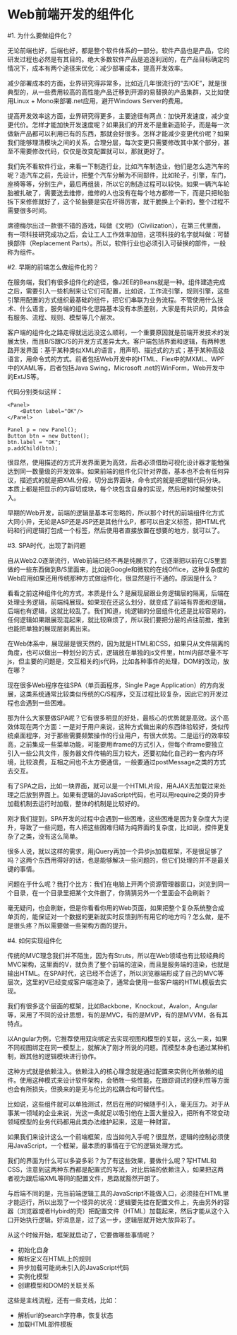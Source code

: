 Web前端开发的组件化
====

#1. 为什么要做组件化？

无论前端也好，后端也好，都是整个软件体系的一部分。软件产品也是产品，它的研发过程也必然是有其目的。绝大多数软件产品是追逐利润的，在产品目标确定的情况下，成本有两个途径来优化：减少部署成本，提高开发效率。

减少部署成本的方面，业界研究得非常多，比如近几年很流行的“去IOE”，就是很典型的，从一些费用较高的高性能产品迁移到开源的易替换的产品集群，又比如使用Linux + Mono来部署.net应用，避开Windows Server的费用。

提高开发效率这方面，业界研究得更多，主要途径有两点：加快开发速度，减少变更代价。怎样才能加快开发速度呢？如果我们的开发不是重新造轮子，而是每一次做新产品都可以利用已有的东西，那就会好很多。怎样才能减少变更代价呢？如果我们能够理清模块之间的关系，合理分层，每次变更只需要修改其中某个部分，甚至不需要修改代码，仅仅是改变配置就可以，那就更好了。

我们先不看软件行业，来看一下制造行业，比如汽车制造业，他们是怎么造汽车的呢？造汽车之前，先设计，把整个汽车分解为不同部件，比如轮子，引擎，车门，座椅等等，分别生产，最后再组装，所以它的制造过程可以较快。如果一辆汽车轮胎被扎破了，需要送去维修，维修的人也没有在每个地方都修一下，而是只把轮胎拆下来修修就好了，这个轮胎要是实在坏得厉害，就干脆换上个新的，整个过程不需要很多时间。

席德梅尔出过一款很不错的游戏，叫做《文明》（Civilization），在第三代里面，有一项科技研究成功之后，会让工人工作效率加倍，这项科技的名字就叫做：可替换部件（Replacement Parts）。所以，软件行业也必须引入可替换的部件，一般称为组件。

#2. 早期的前端怎么做组件化的？

在服务端，我们有很多组件化的途径，像J2EE的Beans就是一种。组件建造完成之后，需要引入一些机制来让它们可配置，比如说，工作流引擎，规则引擎，这些引擎用配置的方式组织最基础的组件，把它们串联为业务流程。不管使用什么技术、什么语言，服务端的组件化思路基本没有本质差别，大家是有共识的，具体会有服务、流程、规则、模型等几个层次。

客户端的组件化之路走得就远远没这么顺利，一个重要原因就是前端开发技术的发展太快，而且B/S跟C/S的开发方式差异太大。客户端包括界面和逻辑，有两种思路开发界面：基于某种类似XML的语言，用声明、描述式的方式；基于某种高级语言，用命令式的方式。前者包括Web开发中的HTML、Flex中的MXML、WPF中的XAML等，后者包括Java Swing，Microsoft .net的WinForm，Web开发中的ExtJS等。

代码分别类似这样：

	<Panel>
		<Button label="OK"/>
	</Panel>

	Panel p = new Panel();
	Button btn = new Button();
	btn.label = "OK";
	p.addChild(btn);

很显然，使用描述的方式开发界面更为高效，后者必须借助可视化设计器才能勉强达到同一数量级的开发效率。如果前端的组件化只针对界面，基本也不会有任何异议，描述式的就是把XML分段，切分出界面块，命令式的就是把逻辑代码分块。本质上都是把显示的内容切成块，每个块包含自身的实现，然后用的时候整块引入。

早期的Web开发，前端的逻辑是基本可忽略的，所以那个时代的前端组件化方式大同小异，无论是ASP还是JSP还是其他什么P，都可以自定义标签，把HTML代码和行间逻辑打包成一个标签，然后使用者直接放置在想要的地方，就可以了。

#3. SPA时代，出现了新问题

自从Web2.0逐渐流行，Web前端已经不再是纯展示了，它逐渐把以前在C/S里面做的一些东西做到B/S里面来，比如说Google和微软的在线Office，这种复杂度的Web应用如果还用传统那种方式做组件化，很显然是行不通的。原因是什么？

看看之前这种组件化的方式，本质是什么？是展现层跟业务逻辑层的隔离，后端在处理业务逻辑，前端纯展现。如果现在还这么划分，就变成了前端有界面和逻辑，后端也有逻辑，这就比较乱了。我们知道，纯逻辑的分层组件化还是比较容易的，任何逻辑如果跟展现混起来，就比较麻烦了，所以我们要把分层的点往前推，推到也能把单独的展现层剥离出来。

在Web体系中，展现层是很天然的，因为就是HTML和CSS，如果只从文件隔离的角度，也可以做出一种划分的方式，逻辑放在单独的js文件里，html内部尽量不写js，但主要的问题是，交互相关的js代码，比如各种事件的处理，DOM的改动，放在哪？

现在很多Web程序在往SPA（单页面程序，Single Page Application）的方向发展，这类系统通常比较类似传统的C/S程序，交互过程比较复杂，因此它的开发过程也会遇到一些困难。

那为什么大家要做SPA呢？它有很多明显的好处，最核心的优势就是高效。这个高效体现在两个方面：一是对于用户来说，这种方式做出来的东西体验较好，类似传统桌面程序，对于那些需要频繁操作的行业用户，有很大优势。二是运行的效率较高，之前集成一些菜单功能，可能要用iframe的方式引入，但每个iframe要独立引入一些公共文件，服务器文件传输的压力较大，还要初始化自己的一套内存环境，比较浪费，互相之间也不太方便通信，一般要通过postMessage之类的方式去交互。

有了SPA之后，比如一块界面，就可以是一个HTML片段，用AJAX去加载过来处理之后放到界面上。如果有逻辑的JavaScript代码，也可以用require之类的异步加载机制去运行时加载，整体的机制是比较好的。

刚才我们提到，SPA开发的过程中会遇到一些困难，这些困难是因为复杂度大为提升，导致了一些问题，有人把这些困难归结为纯界面的复杂度，比如说，控件更复杂了之类，没有这么简单。

很多人说，就以这样的需求，用jQuery再加一个异步js加载框架，不是很足够了吗？这两个东西用得好的话，也是能够解决一些问题的，但它们处理的并不是最关键的事情。

问题在于什么呢？我打个比方：我们在电脑上开两个资源管理器窗口，浏览到同一个目录，在一个目录里把某个文件删了，你猜猜另外一个里面会不会刷新？

毫无疑问，也会刷新，但是你看看你用的Web页面，如果把整个复杂系统整合成单页的，能保证对一个数据的更新就实时反馈到所有用它的地方吗？怎么做，是不是很头疼？所以需要做一些架构方面的提升。

#4. 如何实现组件化

传统的MVC理念我们并不陌生，因为有Struts，所以在Web领域也有比较经典的MVC架构，这里面的V，就负责了整个前端的渲染，而且是服务端的渲染，也就是输出HTML。在SPA时代，这已经不合适了，所以浏览器端形成了自己的MVC等层次，这里的V已经变成客户端渲染了，通常会使用一些客户端的HTML模版去实现。

我们有很多这个层面的框架，比如Backbone，Knockout，Avalon，Angular等，采用了不同的设计思想，有的是MVC，有的是MVP，有的是MVVM，各有其特点。

以Angular为例，它推荐使用双向绑定去实现视图和模型的关联，这么一来，如果不同视图绑定在同一模型上，就解决了刚才所说的问题。而模型本身也通过某种机制，跟其他的逻辑模块进行协作。

这种方式就是依赖注入。依赖注入的核心理念就是通过配置来实例化所依赖的组件。使用这种模式来设计软件架构，会牺牲一些性能，在跟踪调试的便利性等方面也会有所损失，但换来的是无与伦比的松耦合和可替代性。

比如说，这些组件就可以单独测试，然后在用的时候随手引入，毫无压力。对于从事某一领域的企业来说，光这一条就足以吸引他在上面大量投入，把所有不常变动领域模型的业务代码都用此类办法维护起来，这是一种财富。

如果我们来设计这么一个前端框架，应当如何入手呢？很显然，逻辑的控制必须使用JavaScript，一个框架，最本质的事情在于它的逻辑处理方式。

我们的界面为什么可以多姿多彩？为了有这些效果，要做什么呢？写HTML和CSS，注意到这两种东西都是配置式的写法，对比后端的依赖注入，如果把这两者视为跟后端XML等同的配置文件，思路就豁然开朗了。

与后端不同的是，充当前端逻辑工具的JavaScript不能做入口，必须挂在HTML里才能运行，所以出现了一个怪异的状况：逻辑要先挂在配置文件上，先由另外的容器（浏览器或者Hybird的壳）把配置文件（HTML）加载起来，然后才能从这个入口开始执行逻辑。好消息是，过了这一步，逻辑层就开始大放异彩了。

从这个时候开始，框架就启动了，它要做哪些事情呢？

- 初始化自身
- 解析定义在HTML上的规则
- 异步加载可能尚未引入的JavaScript代码
- 实例化模型
- 创建模型和DOM的关联关系

这些是主线流程，还有一些支线，比如：

- 解析url的search字符串，恢复状态
- 加载HTML部件模板

